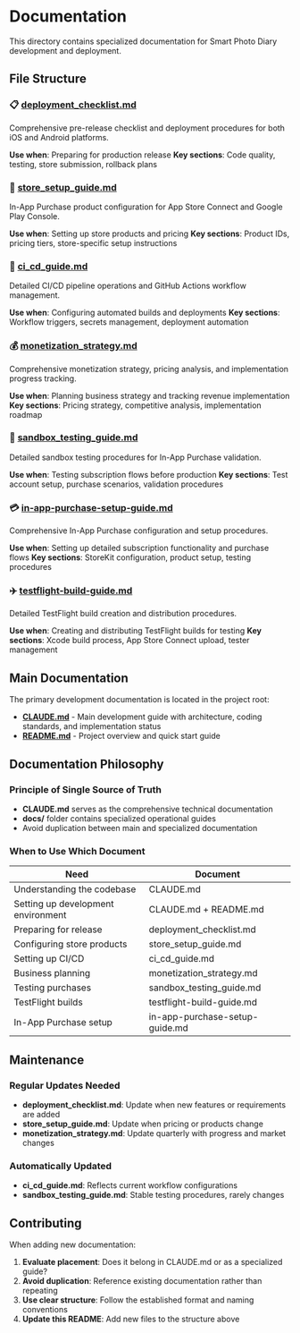 # Documentation

This directory contains specialized documentation for Smart Photo Diary development and deployment.

## File Structure

### 📋 [deployment_checklist.md](deployment_checklist.md)
Comprehensive pre-release checklist and deployment procedures for both iOS and Android platforms.

**Use when**: Preparing for production release
**Key sections**: Code quality, testing, store submission, rollback plans

### 🏪 [store_setup_guide.md](store_setup_guide.md)
In-App Purchase product configuration for App Store Connect and Google Play Console.

**Use when**: Setting up store products and pricing
**Key sections**: Product IDs, pricing tiers, store-specific setup instructions

### 🚀 [ci_cd_guide.md](ci_cd_guide.md)
Detailed CI/CD pipeline operations and GitHub Actions workflow management.

**Use when**: Configuring automated builds and deployments
**Key sections**: Workflow triggers, secrets management, deployment automation

### 💰 [monetization_strategy.md](monetization_strategy.md)
Comprehensive monetization strategy, pricing analysis, and implementation progress tracking.

**Use when**: Planning business strategy and tracking revenue implementation
**Key sections**: Pricing strategy, competitive analysis, implementation roadmap

### 🧪 [sandbox_testing_guide.md](sandbox_testing_guide.md)
Detailed sandbox testing procedures for In-App Purchase validation.

**Use when**: Testing subscription flows before production
**Key sections**: Test account setup, purchase scenarios, validation procedures

### 💳 [in-app-purchase-setup-guide.md](in-app-purchase-setup-guide.md)
Comprehensive In-App Purchase configuration and setup procedures.

**Use when**: Setting up detailed subscription functionality and purchase flows
**Key sections**: StoreKit configuration, product setup, testing procedures

### ✈️ [testflight-build-guide.md](testflight-build-guide.md)
Detailed TestFlight build creation and distribution procedures.

**Use when**: Creating and distributing TestFlight builds for testing
**Key sections**: Xcode build process, App Store Connect upload, tester management

## Main Documentation

The primary development documentation is located in the project root:

- **[CLAUDE.md](../CLAUDE.md)** - Main development guide with architecture, coding standards, and implementation status
- **[README.md](../README.md)** - Project overview and quick start guide

## Documentation Philosophy

### Principle of Single Source of Truth
- **CLAUDE.md** serves as the comprehensive technical documentation
- **docs/** folder contains specialized operational guides
- Avoid duplication between main and specialized documentation

### When to Use Which Document

| Need | Document |
|------|----------|
| Understanding the codebase | CLAUDE.md |
| Setting up development environment | CLAUDE.md + README.md |
| Preparing for release | deployment_checklist.md |
| Configuring store products | store_setup_guide.md |
| Setting up CI/CD | ci_cd_guide.md |
| Business planning | monetization_strategy.md |
| Testing purchases | sandbox_testing_guide.md |
| TestFlight builds | testflight-build-guide.md |
| In-App Purchase setup | in-app-purchase-setup-guide.md |

## Maintenance

### Regular Updates Needed
- **deployment_checklist.md**: Update when new features or requirements are added
- **store_setup_guide.md**: Update when pricing or products change
- **monetization_strategy.md**: Update quarterly with progress and market changes

### Automatically Updated
- **ci_cd_guide.md**: Reflects current workflow configurations
- **sandbox_testing_guide.md**: Stable testing procedures, rarely changes

## Contributing

When adding new documentation:

1. **Evaluate placement**: Does it belong in CLAUDE.md or as a specialized guide?
2. **Avoid duplication**: Reference existing documentation rather than repeating
3. **Use clear structure**: Follow the established format and naming conventions
4. **Update this README**: Add new files to the structure above